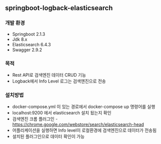 ## springboot-logback-elasticsearch

### 개발 환경
* Springboot 2.1.3
* Jdk 8.x
* Elasticsearch 6.4.3
* Swagger 2.9.2


### 목적
* Rest API로 검색엔진 데이터 CRUD 기능
* Logback에서 Info Level 로그는 검색엔진으로 전송

### 설치방법
* docker-compose.yml 이 있는 경로에서 docker-compose up 명령어를 실행
* localhost:9200 에서 elasticsearch 설치 됬는지 확인 
* 검색엔진 크롬 플러그인 - https://chrome.google.com/webstore/search/elasticsearch-head
* 어플리케이션을 실행하면 Info level이 로컬환경에 검색엔진으로 데이터가 전송됨
* 설치된 플러그인으로 데이터 확인이 가능


